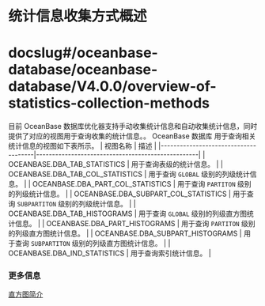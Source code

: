 # 统计信息收集方式概述

# docslug#/oceanbase-database/oceanbase-database/V4.0.0/overview-of-statistics-collection-methods
目前 OceanBase 数据库优化器支持手动收集统计信息和自动收集统计信息，同时提供了对应的视图用于查询收集的统计信息。。
OceanBase 数据库 用于查询相关统计信息的视图如下表所示。
|          视图名称                     |                        描述                       |
|--------------------------------------|---------------------------------------------------|
| OCEANBASE.DBA_TAB_STATISTICS         |  用于查询表级的统计信息。                      |
| OCEANBASE.DBA_TAB_COL_STATISTICS     |  用于查询 `GLOBAL` 级别的列级统计信息。         |
| OCEANBASE.DBA_PART_COL_STATISTICS    |  用于查询 `PARTITON` 级别的列级统计信息。       |
| OCEANBASE.DBA_SUBPART_COL_STATISTICS |  用于查询 `SUBPARTITON` 级别的列级统计信息。    |
| OCEANBASE.DBA_TAB_HISTOGRAMS         |  用于查询 `GLOBAL` 级别的列级直方图统计信息。   |
| OCEANBASE.DBA_PART_HISTOGRAMS        |  用于查询 `PARTITON` 级别的列级直方图统计信息。    |
| OCEANBASE.DBA_SUBPART_HISTOGRAMS     |  用于查询 `SUBPARTITON` 级别的列级直方图统计信息。 |
| OCEANBASE.DBA_IND_STATISTICS         |  用于查询索引统计信息。 |

### 更多信息

[直方图简介](../2.statistics-collection-methods/2.histogram-introduction.md)
